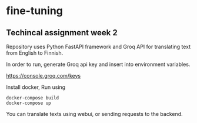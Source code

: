 # fine-tuning

## Techincal assignment week 2

Repository uses Python FastAPI framework and Groq API for translating text from English to Finnish.

In order to run, generate Groq api key and insert into environment variables.

https://console.groq.com/keys

Install docker, Run using 

```
docker-compose build
docker-compose up
```

You can translate texts using webui, or sending requests to the backend.
